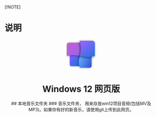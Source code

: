 [!NOTE]
# 说明
<p align="center">
    <img src="./icon/windows12.svg" width="100" height="100">
</p>
<h1 align="center">Windows 12 网页版</h1>
<p align="center" class="shields">
## 本地音乐文件夹
### 音乐文件夹，
用来存放win12项目音频(包括MV及MP3)。如果你有好的新音乐，请使用git上传到此网页。
